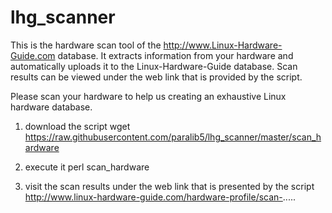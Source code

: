 lhg_scanner
===========

This is the hardware scan tool of the http://www.Linux-Hardware-Guide.com database. It extracts information from your hardware and automatically uploads it to the Linux-Hardware-Guide database. Scan results can be viewed under the web link that is provided by the script.

Please scan your hardware to help us creating an exhaustive Linux hardware database.

1) download the script
wget https://raw.githubusercontent.com/paralib5/lhg_scanner/master/scan_hardware

2) execute it
perl scan_hardware

3) visit the scan results under the web link that is presented by the script
http://www.linux-hardware-guide.com/hardware-profile/scan-.....


